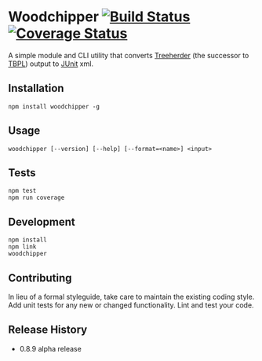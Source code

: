 Woodchipper [![Build Status](https://travis-ci.org/haysclark/woodchipper.svg)](https://travis-ci.org/haysclark/woodchipper)[![Coverage Status](https://coveralls.io/repos/haysclark/woodchipper/badge.svg?branch=develop&service=github)](https://coveralls.io/github/haysclark/woodchipper?branch=develop)
===========

A simple module and CLI utility that converts [Treeherder](https://wiki.mozilla.org/Auto-tools/Projects/Treeherder) (the successor to [TBPL](https://wiki.mozilla.org/Sheriffing/TBPL)) output to [JUnit](http://junit.org/) xml.

## Installation

    npm install woodchipper -g

## Usage

    woodchipper [--version] [--help] [--format=<name>] <input>

## Tests

    npm test
    npm run coverage

## Development

    npm install
    npm link
    woodchipper

## Contributing

In lieu of a formal styleguide, take care to maintain the existing coding style.
Add unit tests for any new or changed functionality. Lint and test your code.

## Release History

* 0.8.9 alpha release